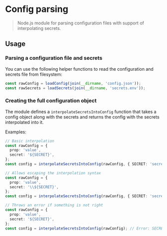 # Config parsing

> Node.js module for parsing configuration files with support of interpolating secrets.

## Usage

### Parsing a configuration file and secrets

You can use the following helper functions to read the configuration and secrets file from filesystem:

```ts
const rawConfig = loadConfig(join(__dirname, 'config.json'));
const rawSecrets = loadSecrets(join(__dirname, 'secrets.env'));
```

### Creating the full configuration object

The module defines a `interpolateSecretsIntoConfig` function that takes a config object along with the secrets and
returns the config with the secrets interpolated into it.

Examples:

```ts
// Basic interpolation
const rawConfig = {
  prop: 'value',
  secret: '${SECRET}',
};
const config = interpolateSecretsIntoConfig(rawConfig, { SECRET: 'secretValue' }); // { prop: 'value', secret: 'secretValue' }
```

```ts
// Allows escaping the interpolation syntax
const rawConfig = {
  prop: 'value',
  secret: '\\${SECRET}',
};
const config = interpolateSecretsIntoConfig(rawConfig, { SECRET: 'secretValue' }); // { prop: 'value', secret: '${SECRET}' }
```

```ts
// Throws an error if something is not right
const rawConfig = {
  prop: 'value',
  secret: '${SECRET}',
};
const config = interpolateSecretsIntoConfig(rawConfig); // Error: SECRET is not defined
```
